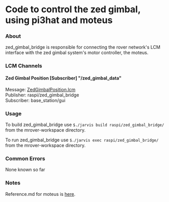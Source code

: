 Code to control the zed gimbal, using pi3hat and moteus
===============================================
### About

zed_gimbal_bridge is responsible for connecting the rover network's LCM interface with the zed gimbal system's motor controller, the moteus.

### LCM Channels
#### Zed Gimbal Position \[Subscriber\] "/zed_gimbal_data"
Message: [ZedGimbalPosition.lcm](https://github.com/umrover/mrover-workspace/blob/master/rover_msgs/ZedGimbalPosition.lcm) \
Publisher: raspi/zed_gimbal_bridge \
Subscriber: base_station/gui

### Usage

To build zed_gimbal_bridge use `$./jarvis build raspi/zed_gimbal_bridge/ ` from the mrover-workspace directory.

To run zed_gimbal_bridge use `$./jarvis exec raspi/zed_gimbal_bridge/ `
from the mrover-workspace directory.

### Common Errors

None known so far

### Notes

Reference.md for moteus is [here](https://github.com/mjbots/moteus/blob/main/docs/reference.md).

